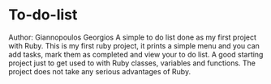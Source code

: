 # To-do-list
Author: Giannopoulos Georgios
A simple to do list done as my first project with Ruby.
This is my first ruby project, it prints a simple menu and you can add tasks, mark them as completed and view your to do list.
A good starting project just to get used to with Ruby classes, variables and functions. 
The project does not take any serious advantages of Ruby.
